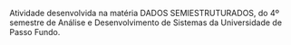 Atividade desenvolvida na matéria DADOS SEMIESTRUTURADOS, do 4º semestre de Análise e Desenvolvimento de Sistemas da Universidade de Passo Fundo.
